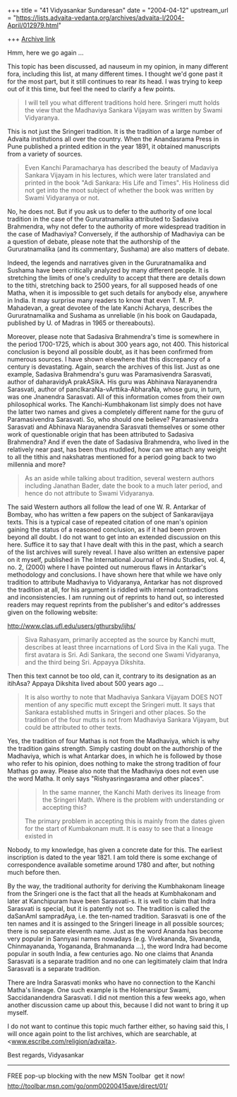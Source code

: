 +++
title = "41 Vidyasankar Sundaresan"
date = "2004-04-12"
upstream_url = "https://lists.advaita-vedanta.org/archives/advaita-l/2004-April/012979.html"

+++
[Archive link](https://lists.advaita-vedanta.org/archives/advaita-l/2004-April/012979.html)


Hmm, here we go again ...

This topic has been discussed, ad nauseum in my opinion, in many different 
fora, including this list, at many different times. I thought we'd gone past 
it for the most part, but it still continues to rear its head. I was trying 
to keep out of it this time, but feel the need to clarify a few points.

>I will tell you what different traditions hold here. Sringeri mutt holds 
>the
>view that the Madhaviya Sankara Vijayam was written by Swami Vidyaranya.

This is not just the Sringeri tradition. It is the tradition of a large 
number of Advaita institutions all over the country. When the Anandasrama 
Press in Pune published a printed edition in the year 1891, it obtained 
manuscripts from a variety of sources.

>Even Kanchi Paramacharya has described the beauty of Madaviya Sankara
>Vijayam in his lectures, which were later translated and printed in the 
>book
>"Adi Sankara: His Life and Times". His Holiness did not get into the moot
>subject of whether the book was written by Swami Vidyaranya or not.

No, he does not. But if you ask us to defer to the authority of one local 
tradition in the case of the Gururatnamalika attributed to Sadasiva 
Brahmendra, why not defer to the authority of more widespread tradition in 
the case of Madhaviya? Conversely, if the authorship of Madhaviya can be a 
question of debate, please note that the authorship of the Gururatnamalika 
(and its commentary, Sushama) are also matters of debate.

Indeed, the legends and narratives given in the Gururatnamalika and Sushama 
have been critically analyzed by many different people. It is stretching the 
limits of one's credulity to accept that there are details down to the 
tithi, stretching back to 2500 years, for all supposed heads of one Matha, 
when it is impossible to get such details for anybody else, anywhere in 
India. It may surprise many readers to know that even T. M. P. Mahadevan, a 
great devotee of the late Kanchi Acharya, describes the Gururatnamalika and 
Sushama as unreliable (in his book on Gaudapada, published by U. of Madras 
in 1965 or thereabouts).

Moreover, please note that Sadasiva Brahmendra's time is somewhere in the 
period 1700-1725, which is about 300 years ago, not 400. This historical 
conclusion is beyond all possible doubt, as it has been confirmed from 
numerous sources. I have shown elsewhere that this discrepancy of a century 
is devastating. Again, search the archives of this list. Just as one 
example, Sadasiva Brahmendra's guru was Paramasivendra Sarasvati, author of 
daharavidyA prakASikA. His guru was Abhinava Narayanendra Sarasvati, author 
of pancIkaraNa-vArttika-AbharaNa, whose guru, in turn, was one Jnanendra 
Sarasvati. All of this information comes from their own philosophical works. 
The Kanchi-Kumbhakonam list simply does not have the latter two names and 
gives a completely different name for the guru of Paramasivendra Sarasvati. 
So, who should one believe? Paramasivendra Sarasvati and Abhinava 
Narayanendra Sarasvati themselves or some other work of questionable origin 
that has been attributed to Sadasiva Brahmendra? And if even the date of 
Sadasiva Brahmendra, who lived in the relatively near past, has been thus 
muddled, how can we attach any weight to all the tithis and nakshatras 
mentioned for a period going back to two millennia and more?

>As an aside while talking about tradition, several western authors 
>including
>Janathan Bader, date the book to a much later period, and hence do not
>attribute to Swami Vidyaranya.

The said Western authors all follow the lead of one W. R. Antarkar of 
Bombay, who has written a few papers on the subject of Sankaravijaya texts. 
This is a typical case of repeated citation of one man's opinion gaining the 
status of a reasoned conclusion, as if it had been proven beyond all doubt. 
I do not want to get into an extended discussion on this here. Suffice it to 
say that I have dealt with this in the past, which a search of the list 
archives will surely reveal. I have also written an extensive paper on it 
myself, published in The International Journal of Hindu Studies, vol. 4, no. 
2, (2000) where I have pointed out numerous flaws in Antarkar's methodology 
and conclusions. I have shown here that while we have only tradition to 
attribute Madhaviya to Vidyaranya, Antarkar has not disproved the tradition 
at all, for his argument is riddled with internal contradictions and 
inconsistencies. I am running out of reprints to hand out, so interested 
readers may request reprints from the publisher's and editor's addresses 
given on the following website:

http://www.clas.ufl.edu/users/gthursby/ijhs/

>Siva Rahasyam, primarily accepted as the source by Kanchi mutt, describes 
>at
>least three incarnations of Lord Siva in the Kali yuga. The first avatara 
>is
>Sri. Adi Sankara, the second one Swami Vidyaranya, and the third being Sri.
>Appayya Dikshita.

Then this text cannot be too old, can it, contrary to its designation as an 
itihAsa? Appaya Dikshita lived about 500 years ago ...

>It is also worthy to note that Madhaviya Sankara Vijayam DOES NOT mention 
>of
>any specific mutt except the Sringeri mutt. It says that Sankara 
>established
>mutts in Sringeri and other places. So the tradition of the four mutts is
>not from Madhaviya Sankara Vijayam, but could be attributed to other texts.

Yes, the tradition of four Mathas is not from the Madhaviya, which is why 
the tradition gains strength. Simply casting doubt on the authorship of the 
Madhaviya, which is what Antarkar does, in which he is followed by those who 
refer to his opinion, does nothing to make the strong tradition of four 
Mathas go away. Please also note that the Madhaviya does not even use the 
word Matha. It only says "Rishyasringasrama and other places".

> >In the same manner, the Kanchi Math derives its lineage from the
> >Sringeri Math. Where is the problem with understanding or accepting
> >this?
>
>The primary problem in accepting this is mainly from the dates given for 
>the
>start of Kumbakonam mutt. It is easy to see that a lineage existed in

Nobody, to my knowledge, has given a concrete date for this. The earliest 
inscription is dated to the year 1821. I am told there is some exchange of 
correspondence available sometime around 1780 and after, but nothing much 
before then.

By the way, the traditional authority for deriving the Kumbhakonam lineage 
from the Sringeri one is the fact that all the heads at Kumbhakonam and 
later at Kanchipuram have been Sarasvati-s. It is well to claim that Indra 
Sarasvati is special, but it is patently not so. The tradition is called the 
daSanAmI sampradAya, i.e. the ten-named tradition. Sarasvati is one of the 
ten names and it is assinged to the Sringeri lineage in all possible 
sources; there is no separate eleventh name. Just as the word Ananda has 
become very popular in Sannyasi names nowadays (e.g. Vivekananda, Sivananda, 
Chinmayananda, Yogananda, Brahmananda ...), the word Indra had become 
popular in south India, a few centuries ago. No one claims that Ananda 
Sarasvati is a separate tradition and no one can legitimately claim that 
Indra Sarasvati is a separate tradition.

There are Indra Sarasvati monks who have no connection to the Kanchi Matha's 
lineage. One such example is the Holenarsipur Swami, Saccidanandendra 
Sarasvati. I did not mention this a few weeks ago, when another discussion 
came up about this, because I did not want to bring it up myself.

I do not want to continue this topic much farther either, so having said 
this, I will once again point to the list archives, which are searchable, at 
<www.escribe.com/religion/advaita>.

Best regards,
Vidyasankar

_________________________________________________________________
FREE pop-up blocking with the new MSN Toolbar  get it now! 
http://toolbar.msn.com/go/onm00200415ave/direct/01/


